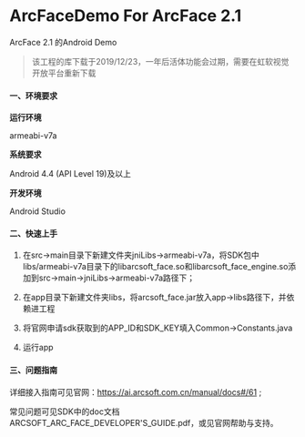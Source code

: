 # ArcFaceDemo For ArcFace 2.1
ArcFace 2.1 的Android Demo

>  该工程的库下载于2019/12/23，一年后活体功能会过期，需要在虹软视觉开放平台重新下载


#### 一、环境要求
**运行环境**

armeabi-v7a

**系统要求**

Android 4.4 (API Level 19)及以上

**开发环境**

Android Studio

#### 二、快速上手
1. 在src->main目录下新建文件夹jniLibs->armeabi-v7a，将SDK包中libs/armeabi-v7a目录下的libarcsoft_face.so和libarcsoft_face_engine.so添加到src->main->jniLibs->armeabi-v7a路径下；<br>

3. 在app目录下新建文件夹libs，将arcsoft_face.jar放入app->libs路径下，并依赖进工程

4. 将官网申请sdk获取到的APP_ID和SDK_KEY填入Common->Constants.java

5. 运行app

#### 三、问题指南
详细接入指南可见官网：https://ai.arcsoft.com.cn/manual/docs#/61 ;

常见问题可见SDK中的doc文档ARCSOFT_ARC_FACE_DEVELOPER'S_GUIDE.pdf，或见官网帮助与支持。
